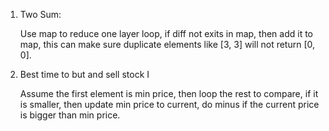 1. Two Sum:

   Use map to reduce one layer loop, if diff not exits in map, then add it to map, this can make sure duplicate elements like [3, 3] will not return [0, 0].

2. Best time to but and sell stock I

   Assume the first element is min price, then loop the rest to compare, if it is smaller, then update min price to current, do minus if the current price is bigger than min price.